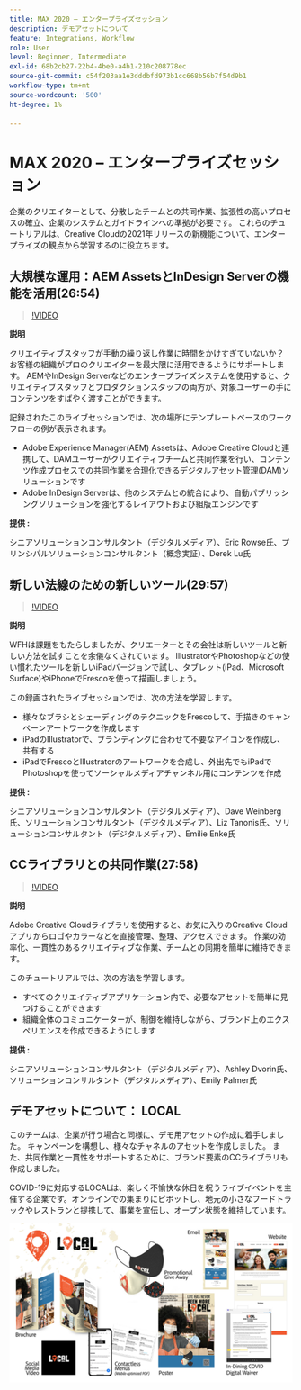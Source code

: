 ```yaml
---
title: MAX 2020 – エンタープライズセッション
description: デモアセットについて
feature: Integrations, Workflow
role: User
level: Beginner, Intermediate
exl-id: 68b2cb27-22b4-4be0-a4b1-210c208778ec
source-git-commit: c54f203aa1e3dddbfd973b1cc668b56b7f54d9b1
workflow-type: tm+mt
source-wordcount: '500'
ht-degree: 1%

---
```


# MAX 2020 – エンタープライズセッション

企業のクリエイターとして、分散したチームとの共同作業、拡張性の高いプロセスの確立、企業のシステムとガイドラインへの準拠が必要です。 これらのチュートリアルは、Creative Cloudの2021年リリースの新機能について、エンタープライズの観点から学習するのに役立ちます。

## 大規模な運用：AEM AssetsとInDesign Serverの機能を活用(26:54)

>[!VIDEO](https://video.tv.adobe.com/v/327112?hidetitle=true)

**説明**

クリエイティブスタッフが手動の繰り返し作業に時間をかけすぎていないか？ お客様の組織がプロのクリエイターを最大限に活用できるようにサポートします。 AEMやInDesign Serverなどのエンタープライズシステムを使用すると、クリエイティブスタッフとプロダクションスタッフの両方が、対象ユーザーの手にコンテンツをすばやく渡すことができます。

記録されたこのライブセッションでは、次の場所にテンプレートベースのワークフローの例が表示されます。
* Adobe Experience Manager(AEM) Assetsは、Adobe Creative Cloudと連携して、DAMユーザーがクリエイティブチームと共同作業を行い、コンテンツ作成プロセスでの共同作業を合理化できるデジタルアセット管理(DAM)ソリューションです
* Adobe InDesign Serverは、他のシステムとの統合により、自動パブリッシングソリューションを強化するレイアウトおよび組版エンジンです

**提供 :**

シニアソリューションコンサルタント（デジタルメディア）、Eric Rowse氏、プリンシパルソリューションコンサルタント（概念実証）、Derek Lu氏

## 新しい法線のための新しいツール(29:57)

>[!VIDEO](https://video.tv.adobe.com/v/328232?hidetitle=true)

**説明**

WFHは課題をもたらしましたが、クリエーターとその会社は新しいツールと新しい方法を試すことを余儀なくされています。 IllustratorやPhotoshopなどの使い慣れたツールを新しいiPadバージョンで試し、タブレット(iPad、Microsoft Surface)やiPhoneでFrescoを使って描画しましょう。

この録画されたライブセッションでは、次の方法を学習します。
* 様々なブラシとシェーディングのテクニックをFrescoして、手描きのキャンペーンアートワークを作成します
* iPadのIllustratorで、ブランディングに合わせて不要なアイコンを作成し、共有する
* iPadでFrescoとIllustratorのアートワークを合成し、外出先でもiPadでPhotoshopを使ってソーシャルメディアチャンネル用にコンテンツを作成

**提供 :**

シニアソリューションコンサルタント（デジタルメディア）、Dave Weinberg氏、ソリューションコンサルタント（デジタルメディア）、Liz Tanonis氏、ソリューションコンサルタント（デジタルメディア）、Emilie Enke氏

## CCライブラリとの共同作業(27:58)

>[!VIDEO](https://video.tv.adobe.com/v/328199?hidetitle=true)

**説明**

Adobe Creative Cloudライブラリを使用すると、お気に入りのCreative Cloudアプリからロゴやカラーなどを直接管理、整理、アクセスできます。 作業の効率化、一貫性のあるクリエイティブな作業、チームとの同期を簡単に維持できます。

このチュートリアルでは、次の方法を学習します。
* すべてのクリエイティブアプリケーション内で、必要なアセットを簡単に見つけることができます
* 組織全体のコミュニケーターが、制御を維持しながら、ブランド上のエクスペリエンスを作成できるようにします

**提供 :**

シニアソリューションコンサルタント（デジタルメディア）、Ashley Dvorin氏、ソリューションコンサルタント（デジタルメディア）、Emily Palmer氏

## デモアセットについて： LOCAL

このチームは、企業が行う場合と同様に、デモ用アセットの作成に着手しました。 キャンペーンを構想し、様々なチャネルのアセットを作成しました。 また、共同作業と一貫性をサポートするために、ブランド要素のCCライブラリも作成しました。

COVID-19に対応するLOCALは、楽しく不愉快な休日を祝うライブイベントを主催する企業です。オンラインでの集まりにピボットし、地元の小さなフードトラックやレストランと提携して、事業を宣伝し、オープン状態を維持しています。

![ローカルデモアセット](../assets/demo_local_assets-WIP-v1.jpg)
